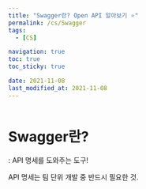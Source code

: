 ```yaml
---
title: "Swagger란? Open API 알아보기 ⭐️"
permalink: /cs/Swagger
tags:
  - [CS]

navigation: true
toc: true
toc_sticky: true

date: 2021-11-08
last_modified_at: 2021-11-08
---
```


![]()

# Swagger란?
: API 명세를 도와주는 도구!

API 명세는 팀 단위 개발 중 반드시 필요한 것.<br/>

